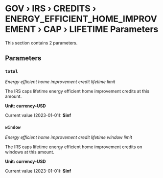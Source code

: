 # GOV › IRS › CREDITS › ENERGY_EFFICIENT_HOME_IMPROVEMENT › CAP › LIFETIME Parameters

This section contains 2 parameters.

## Parameters

### `total`
*Energy efficient home improvement credit lifetime limit*

The IRS caps lifetime energy efficient home improvement credits at this amount.

**Unit: currency-USD**

Current value (2023-01-01): **$inf**


### `window`
*Energy efficient home improvement credit lifetime window limit*

The IRS caps lifetime energy efficient home improvement credits on windows at this amount.

**Unit: currency-USD**

Current value (2023-01-01): **$inf**

